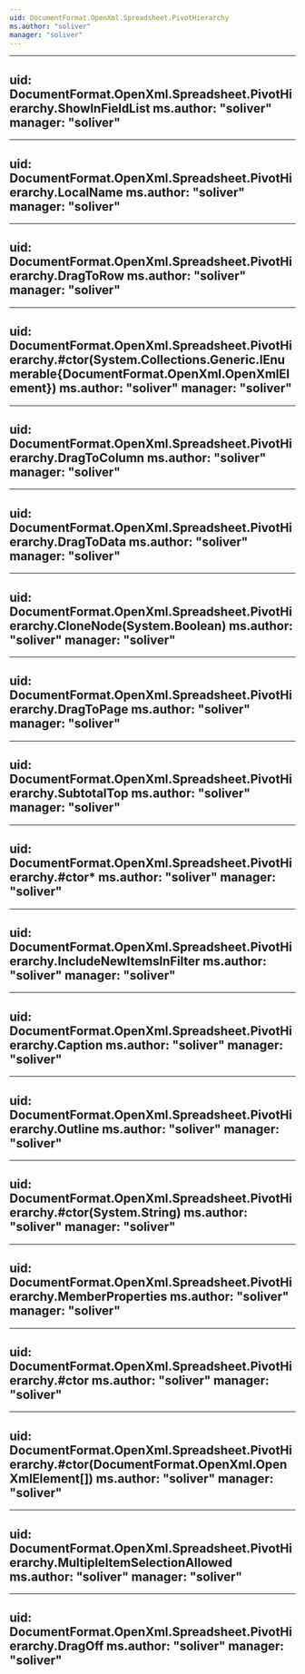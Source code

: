 ```yaml
---
uid: DocumentFormat.OpenXml.Spreadsheet.PivotHierarchy
ms.author: "soliver"
manager: "soliver"
---
```


---
uid: DocumentFormat.OpenXml.Spreadsheet.PivotHierarchy.ShowInFieldList
ms.author: "soliver"
manager: "soliver"
---

---
uid: DocumentFormat.OpenXml.Spreadsheet.PivotHierarchy.LocalName
ms.author: "soliver"
manager: "soliver"
---

---
uid: DocumentFormat.OpenXml.Spreadsheet.PivotHierarchy.DragToRow
ms.author: "soliver"
manager: "soliver"
---

---
uid: DocumentFormat.OpenXml.Spreadsheet.PivotHierarchy.#ctor(System.Collections.Generic.IEnumerable{DocumentFormat.OpenXml.OpenXmlElement})
ms.author: "soliver"
manager: "soliver"
---

---
uid: DocumentFormat.OpenXml.Spreadsheet.PivotHierarchy.DragToColumn
ms.author: "soliver"
manager: "soliver"
---

---
uid: DocumentFormat.OpenXml.Spreadsheet.PivotHierarchy.DragToData
ms.author: "soliver"
manager: "soliver"
---

---
uid: DocumentFormat.OpenXml.Spreadsheet.PivotHierarchy.CloneNode(System.Boolean)
ms.author: "soliver"
manager: "soliver"
---

---
uid: DocumentFormat.OpenXml.Spreadsheet.PivotHierarchy.DragToPage
ms.author: "soliver"
manager: "soliver"
---

---
uid: DocumentFormat.OpenXml.Spreadsheet.PivotHierarchy.SubtotalTop
ms.author: "soliver"
manager: "soliver"
---

---
uid: DocumentFormat.OpenXml.Spreadsheet.PivotHierarchy.#ctor*
ms.author: "soliver"
manager: "soliver"
---

---
uid: DocumentFormat.OpenXml.Spreadsheet.PivotHierarchy.IncludeNewItemsInFilter
ms.author: "soliver"
manager: "soliver"
---

---
uid: DocumentFormat.OpenXml.Spreadsheet.PivotHierarchy.Caption
ms.author: "soliver"
manager: "soliver"
---

---
uid: DocumentFormat.OpenXml.Spreadsheet.PivotHierarchy.Outline
ms.author: "soliver"
manager: "soliver"
---

---
uid: DocumentFormat.OpenXml.Spreadsheet.PivotHierarchy.#ctor(System.String)
ms.author: "soliver"
manager: "soliver"
---

---
uid: DocumentFormat.OpenXml.Spreadsheet.PivotHierarchy.MemberProperties
ms.author: "soliver"
manager: "soliver"
---

---
uid: DocumentFormat.OpenXml.Spreadsheet.PivotHierarchy.#ctor
ms.author: "soliver"
manager: "soliver"
---

---
uid: DocumentFormat.OpenXml.Spreadsheet.PivotHierarchy.#ctor(DocumentFormat.OpenXml.OpenXmlElement[])
ms.author: "soliver"
manager: "soliver"
---

---
uid: DocumentFormat.OpenXml.Spreadsheet.PivotHierarchy.MultipleItemSelectionAllowed
ms.author: "soliver"
manager: "soliver"
---

---
uid: DocumentFormat.OpenXml.Spreadsheet.PivotHierarchy.DragOff
ms.author: "soliver"
manager: "soliver"
---
